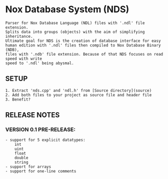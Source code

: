 # Nox Database System (NDS)

    Parser for Nox Database Language (NDL) files with '.ndl' file extension.
    Splits data into groups (objects) with the aim of simplifying inheritance.
    Ultimate goal for NDS is the creation of database interface for easy
    human edition with '.ndl' files then compiled to Nox Database Binary (NDB),
    files with '.ndb' file extension. Because of that NDS focuses on read speed with write
    speed to '.ndl' being abysmal.

## SETUP

    1. Extract 'nds.cpp' and 'ndl.h' from [Source directory](source)
    2. Add both files to your project as source file and header file
    3. Benefit?

## RELEASE NOTES

### VERSION 0.1 PRE-RELEASE:

    - support for 5 explicit datatypes:
        int
        uint
        float
        double
        string
    - support for arrays
    - support for one-line comments
